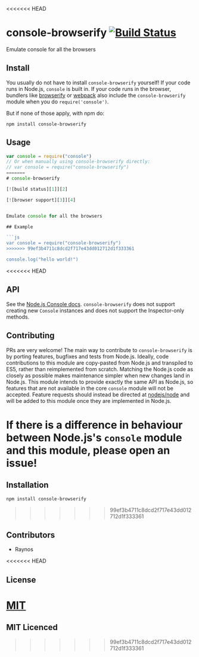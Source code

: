 <<<<<<< HEAD
# console-browserify [![Build Status](https://travis-ci.org/browserify/console-browserify.png?branch=master)](https://travis-ci.org/browserify/console-browserify)

Emulate console for all the browsers

## Install

You usually do not have to install `console-browserify` yourself! If your code runs in Node.js, `console` is built in. If your code runs in the browser, bundlers like [browserify](https://github.com/browserify/browserify) or [webpack](https://github.com/webpack/webpack) also include the `console-browserify` module when you do `require('console')`.

But if none of those apply, with npm do:

```
npm install console-browserify
```

## Usage

```js
var console = require("console")
// Or when manually using console-browserify directly:
// var console = require("console-browserify")
=======
# console-browserify

[![build status][1]][2]

[![browser support][3]][4]


Emulate console for all the browsers

## Example

```js
var console = require("console-browserify")
>>>>>>> 99ef3b4711c8dcd2f717e43dd012712d1f333361

console.log("hello world!")
```

<<<<<<< HEAD
## API

See the [Node.js Console docs](https://nodejs.org/api/console.html). `console-browserify` does not support creating new `Console` instances and does not support the Inspector-only methods.

## Contributing

PRs are very welcome! The main way to contribute to `console-browserify` is by porting features, bugfixes and tests from Node.js. Ideally, code contributions to this module are copy-pasted from Node.js and transpiled to ES5, rather than reimplemented from scratch. Matching the Node.js code as closely as possible makes maintenance simpler when new changes land in Node.js.
This module intends to provide exactly the same API as Node.js, so features that are not available in the core `console` module will not be accepted. Feature requests should instead be directed at [nodejs/node](https://github.com/nodejs/node) and will be added to this module once they are implemented in Node.js.

If there is a difference in behaviour between Node.js's `console` module and this module, please open an issue!
=======
## Installation

`npm install console-browserify`
>>>>>>> 99ef3b4711c8dcd2f717e43dd012712d1f333361

## Contributors

 - Raynos

<<<<<<< HEAD
## License

[MIT](./LICENSE)
=======
## MIT Licenced



  [1]: https://secure.travis-ci.org/Raynos/console-browserify.png
  [2]: http://travis-ci.org/Raynos/console-browserify
  [3]: http://ci.testling.com/Raynos/console-browserify.png
  [4]: http://ci.testling.com/Raynos/console-browserify
>>>>>>> 99ef3b4711c8dcd2f717e43dd012712d1f333361

